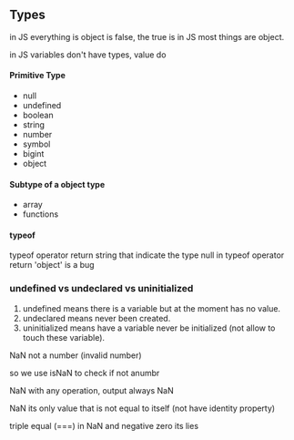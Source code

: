 ## Types
in JS everything is object is false, the true is in JS most things are object. 

in JS variables don't have types, value do 
#### Primitive Type
- null
- undefined
- boolean
- string
- number
- symbol
- bigint
- object
#### Subtype of a object type
- array
- functions
  
#### typeof  
typeof operator return string that indicate the type 
null in typeof operator return 'object' is a bug 

### undefined vs undeclared vs uninitialized
1. undefined means there is a variable but at the moment  has no value.
2. undeclared means never been created.
3. uninitialized means have a variable never be initialized (not allow to touch these variable).
   
NaN not a number (invalid number)

so we use isNaN to check if not anumbr 

NaN with any operation, output always NaN

NaN its only value that is not equal to itself (not have identity property)

triple equal (===) in NaN and negative zero its lies
